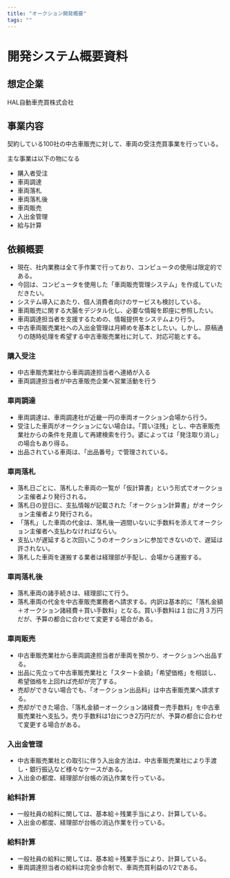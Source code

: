 ```yaml
---
title: "オークション開発概要"
tags: ""
---
```


# 開発システム概要資料

## 想定企業
HAL自動車売買株式会社
## 事業内容
契約している100社の中古車販売に対して、車両の受注売買事業を行っている。

主な事業は以下の物になる
- 購入者受注
- 車両調達
- 車両落札
- 車両落札後
- 車両販売
- 入出金管理
- 給与計算

## 依頼概要
- 現在、社内業務は全て手作業で行っており、コンピュータの使用は限定的である。
- 今回は、コンピュータを使用した「車両販売管理システム」を作成していただきたい。
- システム導入にあたり、個人消費者向けのサービスも検討している。
- 車両販売に関する大腸をデジタル化し、必要な情報を即座に参照したい。
- 車両調達担当者を支援するための、情報提供をシステムより行う。
- 中古車両販売業社への入出金管理は月締めを基本としたい。しかし、原稿通りの随時処理を希望する中古車販売業社に対して、対応可能とする。

### 購入受注
- 中古車販売業社から車両調達担当者へ連絡が入る
- 車両調達担当者が中古車販売企業へ営業活動を行う

### 車両調達
- 車両調達は、車両調達社が近畿一円の車両オークション会場から行う。
- 受注した車両がオークションにない場合は。「買い注残」とし、中古車販売業社からの条件を見直して再建検索を行う。婆によっては「発注取り消し」の場合もあり得る。
- 出品されている車両は、「出品番号」で管理されている。
### 車両落札
- 落札日ごとに、落札した車両の一覧が「仮計算書」という形式でオークション主催者より発行される。
- 落札日の翌日に、支払情報が記載された「オークション計算書」がオークション主催者より発行される。
- 「落札」した車両の代金は、落札後一週間いないに手数料を添えてオークション主催者へ支払わなければならい。
- 支払いが遅延すると次回いこうのオークションに参加できないので、遅延は許されない。
- 落札した車両を運搬する業者は経理部が手配し、会場から運搬する。
### 車両落札後
- 落札車両の諸手続きは、経理部にて行う。
- 落札車両の代金を中古車販売業務者へ請求する。内訳は基本的に「落札金額＋オークション諸経費＋買い手数料」となる。買い手数料は１台に月３万円だが、予算の都合に合わせて変更する場合がある。
### 車両販売
- 中古車販売業社から車両調達担当者が車両を預かり、オークションへ出品する。
- 出品に先立って中古車販売業社と「スタート金額」「希望価格」を相談し、希望価格を上回れば売却が完了する。
- 売却ができない場合でも、「オークション出品料」は中古車販売業へ請求する。
- 売却ができた場合、「落札金額ーオークション諸経費ー売手数料」を中古車販売業社へ支払う。売り手数料は1台につき2万円だが、予算の都合に合わせて変更する場合がある。
### 入出金管理
- 中古車販売業社との取引に伴う入出金方法は、中古車販売業社により手渡し・銀行振込など様々なケースがある。
- 入出金の都度、経理部が台帳の消込作業を行っている。

### 給料計算
- 一般社員の給料に関しては、基本給＋残業手当により、計算している。
- 入出金の都度、経理部が台帳の消込作業を行っている。

### 給料計算
- 一般社員の給料に関しては、基本給＋残業手当により、計算している。
- 車両調達担当者の給料は完全歩合制で、車両売買利益の1/2である。
